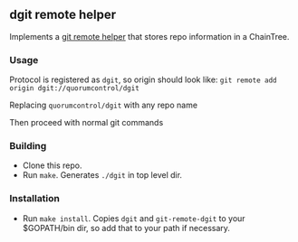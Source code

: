 ## dgit remote helper
Implements a [git remote helper](https://git-scm.com/docs/git-remote-helpers) that stores repo information in a ChainTree.

### Usage
Protocol is registered as `dgit`, so origin should look like:
`git remote add origin dgit://quorumcontrol/dgit`

Replacing `quorumcontrol/dgit` with any repo name

Then proceed with normal git commands

### Building
- Clone this repo.
- Run `make`. Generates `./dgit` in top level dir.

### Installation
- Run `make install`. Copies `dgit` and `git-remote-dgit` to your $GOPATH/bin dir, so add that to your path if necessary.
